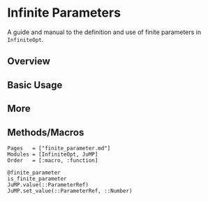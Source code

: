 # Infinite Parameters
A guide and manual to the definition and use of finite parameters in
`InfiniteOpt`.

## Overview


## Basic Usage


## More


## Methods/Macros
```@index
Pages   = ["finite_parameter.md"]
Modules = [InfiniteOpt, JuMP]
Order   = [:macro, :function]
```
```@docs
@finite_parameter
is_finite_parameter
JuMP.value(::ParameterRef)
JuMP.set_value(::ParameterRef, ::Number)
```
